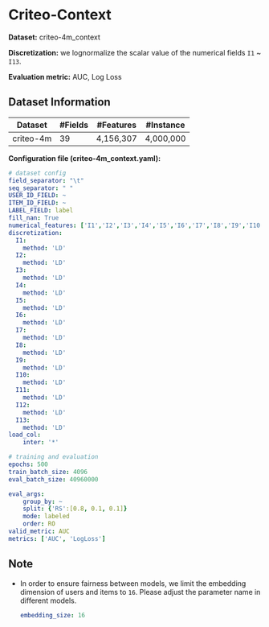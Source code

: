 # Criteo-Context

**Dataset:** criteo-4m_context

**Discretization:** we lognormalize the scalar value of the numerical fields `I1` ~ `I13`.

**Evaluation metric:** AUC, Log Loss

## Dataset Information

| Dataset | #Fields | #Features | #Instance | 
| ------- | ------ | ------ | ------------- | 
| criteo-4m   | 39  | 4,156,307  | 4,000,000  | 

**Configuration file (criteo-4m_context.yaml):**

```yaml
# dataset config
field_separator: "\t"
seq_separator: " "
USER_ID_FIELD: ~
ITEM_ID_FIELD: ~
LABEL_FIELD: label
fill_nan: True
numerical_features: ['I1','I2','I3','I4','I5','I6','I7','I8','I9','I10','I11','I12','I13']
discretization:
  I1:
    method: 'LD'
  I2:
    method: 'LD'
  I3:
    method: 'LD'
  I4:
    method: 'LD'
  I5:
    method: 'LD'
  I6:
    method: 'LD'
  I7:
    method: 'LD'
  I8:
    method: 'LD'
  I9:
    method: 'LD'
  I10:
    method: 'LD'
  I11:
    method: 'LD'
  I12:
    method: 'LD'
  I13:
    method: 'LD'
load_col: 
    inter: '*'

# training and evaluation
epochs: 500
train_batch_size: 4096
eval_batch_size: 40960000

eval_args:
    group_by: ~
    split: {'RS':[0.8, 0.1, 0.1]}
    mode: labeled
    order: RO
valid_metric: AUC
metrics: ['AUC', 'LogLoss']
```

## Note

- In order to ensure fairness between models, we limit the embedding dimension of users and items to `16`. Please adjust the parameter name in different models.

  ```yaml
  embedding_size: 16
  ```